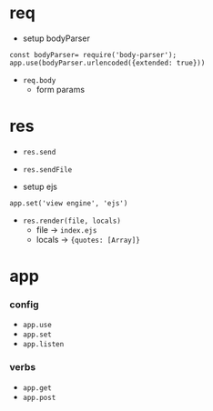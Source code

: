 # req

- setup bodyParser
```
const bodyParser= require('body-parser');
app.use(bodyParser.urlencoded({extended: true}))
```

- `req.body`
  - form params

# res

- `res.send`
- `res.sendFile`

- setup ejs
```
app.set('view engine', 'ejs')
```

- `res.render(file, locals)`
  - file -> `index.ejs`
  - locals -> `{quotes: [Array]}`

# app

### config
- `app.use`
- `app.set`
- `app.listen`

### verbs
- `app.get`
- `app.post`